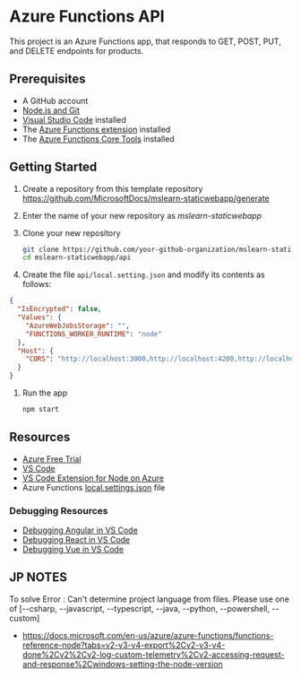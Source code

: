 # Azure Functions API

This project is an Azure Functions app, that responds to GET, POST, PUT, and DELETE endpoints for products.

## Prerequisites

- A GitHub account
- [Node.js and Git](https://nodejs.org/)
- [Visual Studio Code](https://code.visualstudio.com/?WT.mc_id=mslearn_staticwebapp-github-jopapa) installed
- The [Azure Functions extension](https://marketplace.visualstudio.com/items?itemName=ms-azuretools.vscode-azurefunctions?WT.mc_id=mslearn_staticwebapp-github-jopapa) installed
- The [Azure Functions Core Tools](https://docs.microsoft.com/azure/azure-functions/functions-run-local?WT.mc_id=mslearn_staticwebapp-github-jopapa) installed

## Getting Started

1. Create a repository from this template repository <https://github.com/MicrosoftDocs/mslearn-staticwebapp/generate>

1. Enter the name of your new repository as _mslearn-staticwebapp_

1. Clone your new repository

   ```bash
   git clone https://github.com/your-github-organization/mslearn-staticwebapp
   cd mslearn-staticwebapp/api
   ```

1. Create the file `api/local.setting.json` and modify its contents as follows:

```json
{
  "IsEncrypted": false,
  "Values": {
    "AzureWebJobsStorage": "",
    "FUNCTIONS_WORKER_RUNTIME": "node"
  },
  "Host": {
    "CORS": "http://localhost:3000,http://localhost:4200,http://localhost:5000,http://localhost:8080"
  }
}
```

1. Run the app

   ```bash
   npm start
   ```

## Resources

- [Azure Free Trial](https://azure.microsoft.com/en-us/free/?wt.mc_id=mslearn_staticwebapp-github-jopapa)
- [VS Code](https://code.visualstudio.com?wt.mc_id=mslearn_staticwebapp-github-jopapa)
- [VS Code Extension for Node on Azure](https://marketplace.visualstudio.com/items?itemName=ms-vscode.vscode-node-azure-pack&WT.mc_id=mslearn_staticwebapp-github-jopapa)
- Azure Functions [local.settings.json](https://docs.microsoft.com/en-us/azure/azure-functions/functions-run-local#local-settings-file?WT.mc_id=mslearn_staticwebapp-github-jopapa) file

### Debugging Resources

- [Debugging Angular in VS Code](https://code.visualstudio.com/docs/nodejs/angular-tutorial?wt.mc_id=mslearn_staticwebapp-github-jopapa)
- [Debugging React in VS Code](https://code.visualstudio.com/docs/nodejs/reactjs-tutorial?wt.mc_id=mslearn_staticwebapp-github-jopapa)
- [Debugging Vue in VS Code](https://code.visualstudio.com/docs/nodejs/vuejs-tutorial?wt.mc_id=mslearn_staticwebapp-github-jopapa)

## JP NOTES
To solve Error : Can't determine project language from files. Please use one of [--csharp, --javascript, --typescript, --java, --python, --powershell, --custom]

* https://docs.microsoft.com/en-us/azure/azure-functions/functions-reference-node?tabs=v2-v3-v4-export%2Cv2-v3-v4-done%2Cv2%2Cv2-log-custom-telemetry%2Cv2-accessing-request-and-response%2Cwindows-setting-the-node-version
